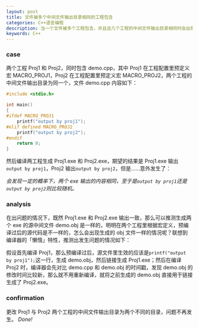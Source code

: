 ```yaml
---
layout: post
title: 文件被多个中间文件输出目录相同的工程包含
categories: C++语言编程
description: 当一个文件被多个工程包含，并且这几个工程的中间文件输出目录相同时会出现问题。
keywords: C++
---
```


### case

两个工程 Proj1 和 Proj2，同时包含 demo.cpp，其中 Proj1 在工程配置里预定义宏 MACRO\_PROJ1，Proj2 在工程配置里预定义宏 MACRO\_PROJ2，两个工程的中间文件输出目录为同一个，文件 demo.cpp 内容如下：

```cpp
#include <stdio.h>

int main()
{
#ifdef MACRO_PROJ1
    printf("output by proj1");
#elif defined MACRO_PROJ2
    printf("output by proj2");
#endif
    return 0;
}
```

然后编译两工程生成 Proj1.exe 和 Proj2.exe，期望的结果是 Proj1.exe 输出`output by proj1`，Proj2 输出`output by proj2`，但是……意外发生了：

*会发现一定的概率下，两个 exe 输出的内容相同，至于是`output by proj1`还是`output by proj2`则比较随机。*

### analysis

在出问题的情况下，既然 Proj1.exe 和 Proj2.exe 输出一致，那么可以推测生成两个 exe 的源中间文件 demo.obj 是一样的，明明在两个工程里根据宏定义，预编译过后的源代码是不一样的，怎么会出现生成的 obj 文件一样的情况呢？联想到编译器的「懒惰」特性，推测出发生问题的情况如下：

假设首先编译 Proj1，那么预编译过后，源文件里生效的应该是`printf("output by proj1");`这一行，生成 demo.obj，然后链接生成 Proj1.exe；然后在编译 Proj2 时，编译器会先对比 demo.cpp 和 demo.obj 的时间戳，发现 demo.obj 的修改时间比较新，那么就不用重新编译，就将之前生成的 demo.obj 直接用于链接生成了 Proj2.exe。

### confirmation

更改 Proj1 与 Proj2 两个工程的中间文件输出目录为两个不同的目录，问题不再发生。
*Done!*
